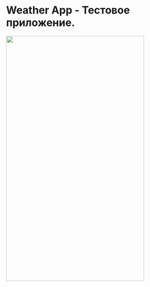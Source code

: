 # Weather App - Тестовое приложение.



<img src="https://media.giphy.com/media/KetOMY9UCarNjuryP4/giphy.gif" width="375" height="667" />
